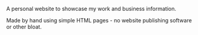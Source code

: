 A personal website to showcase my work and business information.

Made by hand using simple HTML pages - no website publishing software or other bloat.
